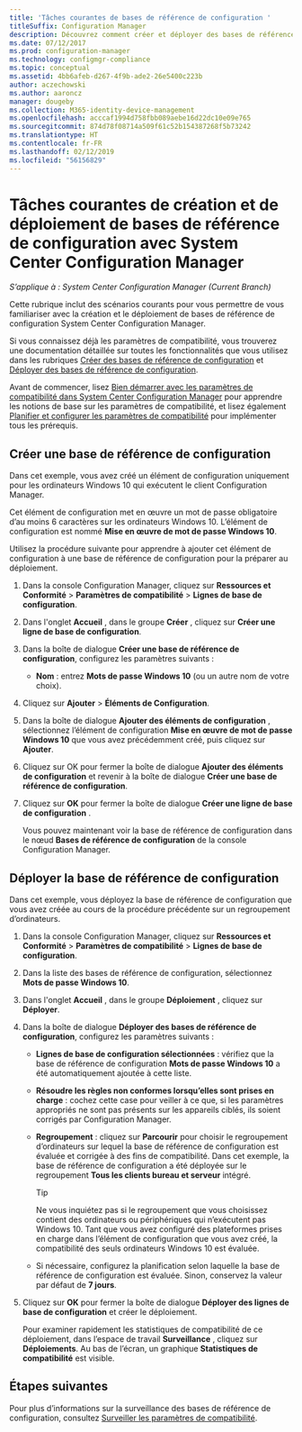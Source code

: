 ```yaml
---
title: 'Tâches courantes de bases de référence de configuration '
titleSuffix: Configuration Manager
description: Découvrez comment créer et déployer des bases de référence de configuration System Center Configuration Manager.
ms.date: 07/12/2017
ms.prod: configuration-manager
ms.technology: configmgr-compliance
ms.topic: conceptual
ms.assetid: 4bb6afeb-d267-4f9b-ade2-26e5400c223b
author: aczechowski
ms.author: aaroncz
manager: dougeby
ms.collection: M365-identity-device-management
ms.openlocfilehash: acccaf1994d758fbb089aebe16d22dc10e09e765
ms.sourcegitcommit: 874d78f08714a509f61c52b154387268f5b73242
ms.translationtype: HT
ms.contentlocale: fr-FR
ms.lasthandoff: 02/12/2019
ms.locfileid: "56156829"
---
```

# <a name="common-tasks-for-creating-and-deploying-configuration-baselines-with-system-center-configuration-manager"></a>Tâches courantes de création et de déploiement de bases de référence de configuration avec System Center Configuration Manager

*S’applique à : System Center Configuration Manager (Current Branch)*

Cette rubrique inclut des scénarios courants pour vous permettre de vous familiariser avec la création et le déploiement de bases de référence de configuration System Center Configuration Manager.  

 Si vous connaissez déjà les paramètres de compatibilité, vous trouverez une documentation détaillée sur toutes les fonctionnalités que vous utilisez dans les rubriques [Créer des bases de référence de configuration](../../compliance/deploy-use/create-configuration-baselines.md) et [Déployer des bases de référence de configuration](../../compliance/deploy-use/deploy-configuration-baselines.md).  

 Avant de commencer, lisez [Bien démarrer avec les paramètres de compatibilité dans System Center Configuration Manager](../../compliance/get-started/get-started-with-compliance-settings.md) pour apprendre les notions de base sur les paramètres de compatibilité, et lisez également [Planifier et configurer les paramètres de compatibilité](../../compliance/plan-design/plan-for-and-configure-compliance-settings.md) pour implémenter tous les prérequis.  

## <a name="create-a-configuration-baseline"></a>Créer une base de référence de configuration  
 Dans cet exemple, vous avez créé un élément de configuration uniquement pour les ordinateurs Windows 10 qui exécutent le client Configuration Manager.  

 Cet élément de configuration met en œuvre un mot de passe obligatoire d’au moins 6 caractères sur les ordinateurs Windows 10. L’élément de configuration est nommé **Mise en œuvre de mot de passe Windows 10**.  

Utilisez la procédure suivante pour apprendre à ajouter cet élément de configuration à une base de référence de configuration pour la préparer au déploiement.  

1. Dans la console Configuration Manager, cliquez sur **Ressources et Conformité** > **Paramètres de compatibilité** > **Lignes de base de configuration**.  

2. Dans l'onglet **Accueil** , dans le groupe **Créer** , cliquez sur **Créer une ligne de base de configuration**.  

3. Dans la boîte de dialogue **Créer une base de référence de configuration**, configurez les paramètres suivants :  

   -   **Nom** : entrez **Mots de passe Windows 10** (ou un autre nom de votre choix).  

4. Cliquez sur **Ajouter** > **Éléments de Configuration**.  

5. Dans la boîte de dialogue **Ajouter des éléments de configuration** , sélectionnez l’élément de configuration **Mise en œuvre de mot de passe Windows 10** que vous avez précédemment créé, puis cliquez sur **Ajouter**.  

6. Cliquez sur OK pour fermer la boîte de dialogue **Ajouter des éléments de configuration** et revenir à la boîte de dialogue **Créer une base de référence de configuration**.

7. Cliquez sur **OK** pour fermer la boîte de dialogue **Créer une ligne de base de configuration** .  

   Vous pouvez maintenant voir la base de référence de configuration dans le nœud **Bases de référence de configuration** de la console Configuration Manager.  

## <a name="deploy-the-configuration-baseline"></a>Déployer la base de référence de configuration  
 Dans cet exemple, vous déployez la base de référence de configuration que vous avez créée au cours de la procédure précédente sur un regroupement d’ordinateurs.  

1. Dans la console Configuration Manager, cliquez sur **Ressources et Conformité** > **Paramètres de compatibilité** > **Lignes de base de configuration**.  

2. Dans la liste des bases de référence de configuration, sélectionnez **Mots de passe Windows 10**.  

3. Dans l'onglet **Accueil** , dans le groupe **Déploiement** , cliquez sur **Déployer**.  

4. Dans la boîte de dialogue **Déployer des bases de référence de configuration**, configurez les paramètres suivants :  

   -   **Lignes de base de configuration sélectionnées** : vérifiez que la base de référence de configuration **Mots de passe Windows 10** a été automatiquement ajoutée à cette liste.  

   -   **Résoudre les règles non conformes lorsqu’elles sont prises en charge** : cochez cette case pour veiller à ce que, si les paramètres appropriés ne sont pas présents sur les appareils ciblés, ils soient corrigés par Configuration Manager.  

   -   **Regroupement** : cliquez sur **Parcourir** pour choisir le regroupement d’ordinateurs sur lequel la base de référence de configuration est évaluée et corrigée à des fins de compatibilité. Dans cet exemple, la base de référence de configuration a été déployée sur le regroupement **Tous les clients bureau et serveur** intégré.  

       > [!TIP]  
       >  Ne vous inquiétez pas si le regroupement que vous choisissez contient des ordinateurs ou périphériques qui n’exécutent pas Windows 10. Tant que vous avez configuré des plateformes prises en charge dans l’élément de configuration que vous avez créé, la compatibilité des seuls ordinateurs Windows 10 est évaluée.  

   -   Si nécessaire, configurez la planification selon laquelle la base de référence de configuration est évaluée. Sinon, conservez la valeur par défaut de **7 jours**.  

5. Cliquez sur **OK** pour fermer la boîte de dialogue **Déployer des lignes de base de configuration** et créer le déploiement.  

   Pour examiner rapidement les statistiques de compatibilité de ce déploiement, dans l’espace de travail **Surveillance** , cliquez sur **Déploiements**. Au bas de l’écran, un graphique **Statistiques de compatibilité** est visible.  

## <a name="next-steps"></a>Étapes suivantes 

Pour plus d’informations sur la surveillance des bases de référence de configuration, consultez [Surveiller les paramètres de compatibilité](../../compliance/deploy-use/monitor-compliance-settings.md).  
